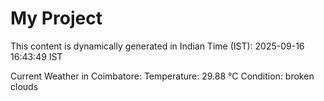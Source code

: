 # My Project

This content is dynamically generated in Indian Time (IST): 2025-09-16 16:43:49 IST


Current Weather in Coimbatore:
Temperature: 29.88 °C
Condition: broken clouds
